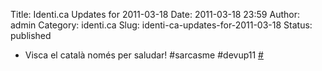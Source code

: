 Title: Identi.ca Updates for 2011-03-18
Date: 2011-03-18 23:59
Author: admin
Category: identi.ca
Slug: identi-ca-updates-for-2011-03-18
Status: published

- Visca el català només per saludar! \#sarcasme \#devup11 [\#](http://identi.ca/notice/67369301)
